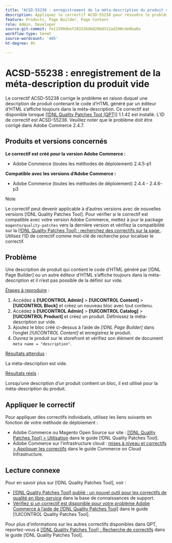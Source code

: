 ```yaml
---
title: "ACSD-55238 : enregistrement de la méta-description du produit vide"
description: Appliquez le correctif ACSD-55238 pour résoudre le problème Adobe Commerce en raison duquel une description de produit contenant le code d’HTML généré par [!DNL Page Builder] ou un autre éditeur d’HTML s’affiche toujours dans la métamdescription, et il n’est pas possible de la définir sur vide.
feature: Products, Page Builder, Page Content
role: Admin, Developer
source-git-commit: fe11599dbef283326db029b0312ad290cde0ba0a
workflow-type: tm+mt
source-wordcount: '405'
ht-degree: 0%

---
```


# ACSD-55238 : enregistrement de la méta-description du produit vide

Le correctif ACSD-55238 corrige le problème en raison duquel une description de produit contenant le code d’HTML généré par un éditeur d’HTML s’affiche toujours dans la méta-description. Ce correctif est disponible lorsque [[!DNL Quality Patches Tool (QPT)]](https://experienceleague.adobe.com/en/docs/commerce-knowledge-base/kb/announcements/commerce-announcements/magento-quality-patches-released-new-tool-to-self-serve-quality-patches) 1.1.42 est installé. L’ID de correctif est ACSD-55238. Veuillez noter que le problème doit être corrigé dans Adobe Commerce 2.4.7.

## Produits et versions concernés

**Le correctif est créé pour la version Adobe Commerce :**

* Adobe Commerce (toutes les méthodes de déploiement) 2.4.5-p1

**Compatible avec les versions d’Adobe Commerce :**

* Adobe Commerce (toutes les méthodes de déploiement) 2.4.4 - 2.4.6-p3

>[!NOTE]
>
>Le correctif peut devenir applicable à d’autres versions avec de nouvelles versions [!DNL Quality Patches Tool]. Pour vérifier si le correctif est compatible avec votre version Adobe Commerce, mettez à jour le package `magento/quality-patches` vers la dernière version et vérifiez la compatibilité sur la [[!DNL Quality Patches Tool] : recherchez des correctifs sur la page ](https://experienceleague.adobe.com/tools/commerce-quality-patches/index.html). Utilisez l’ID de correctif comme mot-clé de recherche pour localiser le correctif.

## Problème

Une description de produit qui contient le code d’HTML généré par [!DNL Page Builder] ou un autre éditeur d’HTML s’affiche toujours dans la méta-description et il n’est pas possible de la définir sur vide.

<u>Étapes à reproduire</u> :

1. Accédez à **[!UICONTROL Admin]** > **[!UICONTROL Content]** > **[!UICONTROL Block]** et créez un nouveau bloc avec tout contenu.
1. Accédez à **[!UICONTROL Admin]** > **[!UICONTROL Catalog]** > **[!UICONTROL Product]** et créez un produit. Définissez la méta-description sur vide.
1. Ajoutez le bloc créé ci-dessus à l’aide de *[!DNL Page Builder]* dans l’onglet *[!UICONTROL Content]* et enregistrez le produit.
1. Ouvrez le produit sur le storefront et vérifiez son élément de document `meta name = "description"`.

<u>Résultats attendus</u> :

La méta-description est vide.

<u>Résultats réels</u> :

Lorsqu’une description d’un produit contient un bloc, il est utilisé pour la méta-description du produit.

## Appliquer le correctif

Pour appliquer des correctifs individuels, utilisez les liens suivants en fonction de votre méthode de déploiement :

* Adobe Commerce ou Magento Open Source sur site : [[!DNL Quality Patches Tool] > Utilisation](/help/tools/quality-patches-tool/usage.md) dans le guide [!DNL Quality Patches Tool].
* Adobe Commerce sur l’infrastructure cloud : [mises à niveau et correctifs > Appliquer les correctifs](https://experienceleague.adobe.com/docs/commerce-cloud-service/user-guide/develop/upgrade/apply-patches.html) dans le guide Commerce on Cloud Infrastructure.

## Lecture connexe

Pour en savoir plus sur [!DNL Quality Patches Tool], voir :

* [[!DNL Quality Patches Tool] publié : un nouvel outil pour les correctifs de qualité en libre-service](https://experienceleague.adobe.com/en/docs/commerce-knowledge-base/kb/announcements/commerce-announcements/magento-quality-patches-released-new-tool-to-self-serve-quality-patches) dans la base de connaissances de support.
* [Vérifiez si un correctif est disponible pour votre problème Adobe Commerce à l’aide de  [!DNL Quality Patches Tool]](/help/tools/quality-patches-tool/patches-available-in-qpt/check-patch-for-magento-issue-with-magento-quality-patches.md) dans le guide [!UICONTROL Quality Patches Tool].


Pour plus d&#39;informations sur les autres correctifs disponibles dans QPT, reportez-vous à [[!DNL Quality Patches Tool] : Recherche de correctifs](https://experienceleague.adobe.com/tools/commerce-quality-patches/index.html) dans le guide [!DNL Quality Patches Tool].
